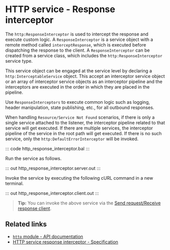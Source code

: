 # HTTP service - Response interceptor

The `http:ResponseInterceptor` is used to intercept the response and execute custom logic. A `ResponseInterceptor` is a service object with a remote method called `interceptResponse`, which is executed before dispatching the response to the client. A `ResponseInterceptor` can be created from a service class, which includes the `http:ResponseInterceptor` service type. 

This service object can be engaged at the service level by declaring a `http:InterceptableService` object. This accept an interceptor service object or an array of interceptor service objects as an interceptor pipeline and the interceptors are executed in the order in which they are placed in the pipeline. 

Use `ResponseInterceptors` to execute common logic such as logging, header manipulation, state publishing, etc., for all outbound responses.

When handling `Resource/Service Not Found` scenarios, if there is only a single service attached to the listener, the interceptor pipeline 
related to that service will get executed. If there are multiple services, the interceptor pipeline of the service in the root path will get executed. 
If there is no such service, only the `http:DefaultErrorInterceptor` will be invoked.

::: code http_response_interceptor.bal :::

Run the service as follows.

::: out http_response_interceptor.server.out :::

Invoke the service by executing the following cURL command in a new terminal.

::: out http_response_interceptor.client.out :::

>**Tip:** You can invoke the above service via the [Send request/Receive response client](/learn/by-example/http-client-send-request-receive-response/).

## Related links
- [`http` module - API documentation](https://lib.ballerina.io/ballerina/http/latest/)
- [HTTP service response interceptor - Specification](/spec/http/#812-response-interceptor)
